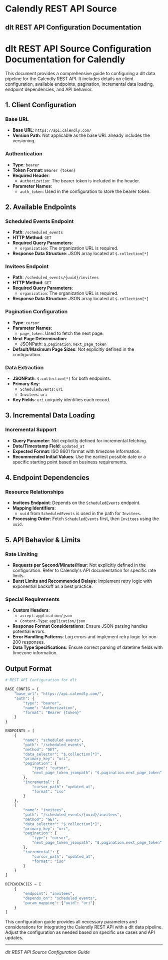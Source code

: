 # Calendly REST API Source

## dlt REST API Configuration Documentation

# dlt REST API Source Configuration Documentation for Calendly

This document provides a comprehensive guide to configuring a dlt data pipeline for the Calendly REST API. It includes details on client configuration, available endpoints, pagination, incremental data loading, endpoint dependencies, and API behavior.

## 1. Client Configuration

### Base URL
- **Base URL**: `https://api.calendly.com/`
- **Version Path**: Not applicable as the base URL already includes the versioning.

### Authentication
- **Type**: `bearer`
- **Token Format**: `Bearer {token}`
- **Required Header**: 
  - `Authorization`: The bearer token is included in the header.
- **Parameter Names**: 
  - `auth_token`: Used in the configuration to store the bearer token.

## 2. Available Endpoints

### Scheduled Events Endpoint
- **Path**: `/scheduled_events`
- **HTTP Method**: `GET`
- **Required Query Parameters**: 
  - `organization`: The organization URL is required.
- **Response Data Structure**: JSON array located at `$.collection[*]`

### Invitees Endpoint
- **Path**: `/scheduled_events/{uuid}/invitees`
- **HTTP Method**: `GET`
- **Required Query Parameters**: 
  - `organization`: The organization URL is required.
- **Response Data Structure**: JSON array located at `$.collection[*]`

### Pagination Configuration
- **Type**: `cursor`
- **Parameter Names**: 
  - `page_token`: Used to fetch the next page.
- **Next Page Determination**: 
  - JSONPath: `$.pagination.next_page_token`
- **Default/Maximum Page Sizes**: Not explicitly defined in the configuration.

### Data Extraction
- **JSONPath**: `$.collection[*]` for both endpoints.
- **Primary Key**: 
  - `ScheduledEvents`: `uri`
  - `Invitees`: `uri`
- **Key Fields**: `uri` uniquely identifies each record.

## 3. Incremental Data Loading

### Incremental Support
- **Query Parameter**: Not explicitly defined for incremental fetching.
- **Date/Timestamp Field**: `updated_at`
- **Expected Format**: ISO 8601 format with timezone information.
- **Recommended Initial Values**: Use the earliest possible date or a specific starting point based on business requirements.

## 4. Endpoint Dependencies

### Resource Relationships
- **Invitees Endpoint**: Depends on the `ScheduledEvents` endpoint.
- **Mapping Identifiers**: 
  - `uuid` from `ScheduledEvents` is used in the path for `Invitees`.
- **Processing Order**: Fetch `ScheduledEvents` first, then `Invitees` using the `uuid`.

## 5. API Behavior & Limits

### Rate Limiting
- **Requests per Second/Minute/Hour**: Not explicitly defined in the configuration. Refer to Calendly's API documentation for specific rate limits.
- **Burst Limits and Recommended Delays**: Implement retry logic with exponential backoff as a best practice.

### Special Requirements
- **Custom Headers**: 
  - `accept`: `application/json`
  - `Content-Type`: `application/json`
- **Response Format Considerations**: Ensure JSON parsing handles potential errors.
- **Error Handling Patterns**: Log errors and implement retry logic for non-200 responses.
- **Data Type Specifications**: Ensure correct parsing of datetime fields with timezone information.

## Output Format

```python
# REST API Configuration for dlt

BASE_CONFIG = {
    "base_url": "https://api.calendly.com/",
    "auth": {
        "type": "bearer",
        "name": "Authorization",
        "format": "Bearer {token}"
    }
}

ENDPOINTS = [
    {
        "name": "scheduled_events",
        "path": "/scheduled_events",
        "method": "GET",
        "data_selector": "$.collection[*]",
        "primary_key": "uri",
        "pagination": {
            "type": "cursor",
            "next_page_token_jsonpath": "$.pagination.next_page_token"
        },
        "incremental": {
            "cursor_path": "updated_at",
            "format": "iso"
        }
    },
    {
        "name": "invitees",
        "path": "/scheduled_events/{uuid}/invitees",
        "method": "GET",
        "data_selector": "$.collection[*]",
        "primary_key": "uri",
        "pagination": {
            "type": "cursor",
            "next_page_token_jsonpath": "$.pagination.next_page_token"
        },
        "incremental": {
            "cursor_path": "updated_at",
            "format": "iso"
        }
    }
]

DEPENDENCIES = [
    {
        "endpoint": "invitees", 
        "depends_on": "scheduled_events",
        "param_mapping": {"uuid": "uri"}
    }
]
```

This configuration guide provides all necessary parameters and considerations for integrating the Calendly REST API with a dlt data pipeline. Adjust the configuration as needed based on specific use cases and API updates.

---
*dlt REST API Source Configuration Guide*